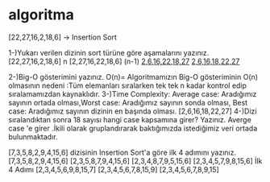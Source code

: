 # algoritma
[22,27,16,2,18,6] -> Insertion Sort

1-)Yukarı verilen dizinin sort türüne göre aşamalarını yazınız.
[22,27,16,2,18,6] n
[2,27,16,22,18,6] (n-1)
[2,6,16,22,18,27](n-2)
[2,6,16,18,22,27](1)

2-)Big-O gösterimini yazınız.
O(n)= Algoritmamızın Big-O gösteriminin O(n) olmasının nedeni :Tüm elemanları sıralarken tek tek n kadar kontrol edip sıralamamızdan kaynaklıdır.
3-)Time Complexity: Average case: Aradığımız sayının ortada olması,Worst case: Aradığımız sayının sonda olması, Best case: Aradığımız sayının dizinin en başında olması.
[2,6,16,18,22,27]
4-)Dizi sıralandıktan sonra 18 sayısı hangi case kapsamına girer? Yazınız.
Averge case 'e girer .İkili olarak gruplandırarak baktığımızda istediğimiz veri ortada bulunmaktadır.

[7,3,5,8,2,9,4,15,6] dizisinin Insertion Sort'a göre ilk 4 adımını yazınız.
[7,3,5,8,2,9,4,15,6] 
[2,3,5,8,7,9,4,15,6]
[2,3,4,8,7,9,5,15,6]
[2,3,4,5,7,9,8,15,6] İlk 4 Adımı
[2,3,4,5,6,9,8,15,7]
[2,3,4,5,6,7,8,15,9]
[2,3,4,5,6,7,8,9,15]
